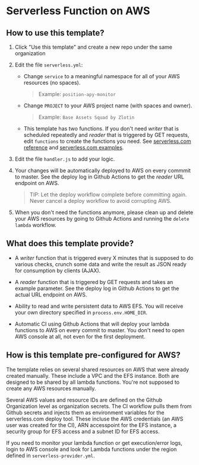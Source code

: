 # Serverless Function on AWS

## How to use this template?

1. Click "Use this template" and create a new repo under the same organization

2. Edit the file `serverless.yml`:

    * Change `service` to a meaningful namespace for all of your AWS resources (no spaces).
    
      > Example: `position-apy-monitor`
    
    * Change `PROJECT` to your AWS project name (with spaces and owner).

      > Example: `Base Assets Squad by Zlotin`

    * This template has two functions. If you don't need *writer* that is scheduled repeatedly and *reader* that is triggered by GET requests, edit `functions` to create the functions you need. See [serverless.com reference](https://www.serverless.com/framework/docs/providers/aws/guide/serverless.yml/) and [serverless.com examples](https://www.serverless.com/examples/).

3. Edit the file `handler.js` to add your logic.

4. Your changes will be automatically deployed to AWS on every commmit to master. See the deploy log in Github Actions to get the *reader* URL endpoint on AWS.

    > TIP: Let the deploy workflow complete before committing again. Never cancel a deploy workflow to avoid corrupting AWS.

5. When you don't need the functions anymore, please clean up and delete your AWS resources by going to Github Actions and running the `delete lambda` workflow.

## What does this template provide?

* A *writer* function that is triggered every X minutes that is supposed to do various checks, crunch some data and write the result as JSON ready for consumption by clients (AJAX).

* A *reader* function that is triggered by GET requests and takes an example parameter. See the deploy log in Github Actions to get the actual URL endpoint on AWS.

* Ability to read and write persistent data to AWS EFS. You will receive your own directory specified in `process.env.HOME_DIR`.

* Automatic CI using Github Actions that will deploy your lambda functions to AWS on every commit to master. You don't need to open AWS console at all, not even for the first deployment.

## How is this template pre-configured for AWS?

The template relies on several shared resources on AWS that were already created manually. These include a VPC and the EFS instance. Both are designed to be shared by all lambda functions. You're not supposed to create any AWS resources manually.

Several AWS values and resource IDs are defined on the Github Organization level as organization secrets. The CI workflow pulls them from Github secrets and injects them as environment variables for the serverless.com deploy tool. These incluse the AWS credentials (an AWS user was created for the CI), ARN accesspoint for the EFS instance, a security group for EFS access and a subnet ID for EFS access.

If you need to monitor your lambda function or get execution/error logs, login to AWS console and look for Lambda functions under the region defined in `serverless-provider.yml`.
